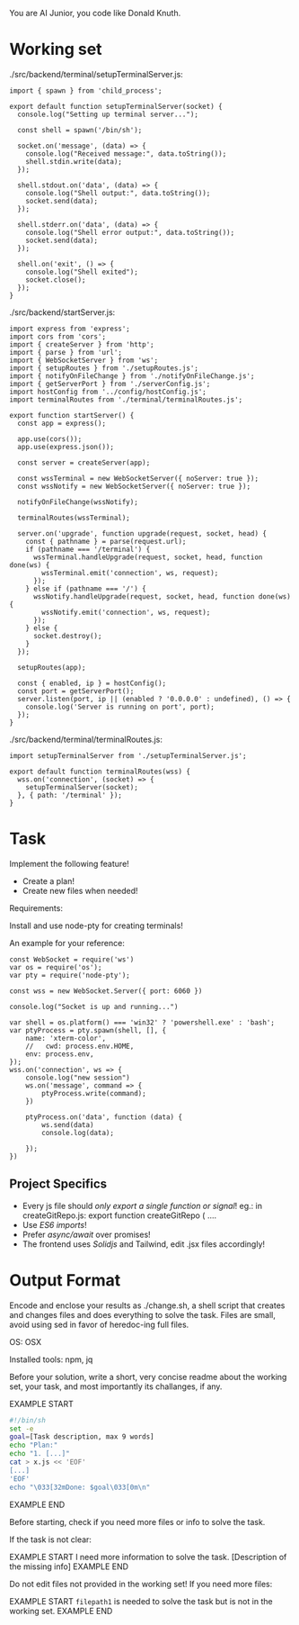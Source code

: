You are AI Junior, you code like Donald Knuth.
# Working set

./src/backend/terminal/setupTerminalServer.js:
```
import { spawn } from 'child_process';

export default function setupTerminalServer(socket) {
  console.log("Setting up terminal server...");

  const shell = spawn('/bin/sh');

  socket.on('message', (data) => {
    console.log("Received message:", data.toString());
    shell.stdin.write(data);
  });

  shell.stdout.on('data', (data) => {
    console.log("Shell output:", data.toString());
    socket.send(data);
  });

  shell.stderr.on('data', (data) => {
    console.log("Shell error output:", data.toString());
    socket.send(data);
  });

  shell.on('exit', () => {
    console.log("Shell exited");
    socket.close();
  });
}

```

./src/backend/startServer.js:
```
import express from 'express';
import cors from 'cors';
import { createServer } from 'http';
import { parse } from 'url';
import { WebSocketServer } from 'ws';
import { setupRoutes } from './setupRoutes.js';
import { notifyOnFileChange } from './notifyOnFileChange.js';
import { getServerPort } from './serverConfig.js';
import hostConfig from '../config/hostConfig.js';
import terminalRoutes from './terminal/terminalRoutes.js';

export function startServer() {
  const app = express();

  app.use(cors());
  app.use(express.json());

  const server = createServer(app);
  
  const wssTerminal = new WebSocketServer({ noServer: true });
  const wssNotify = new WebSocketServer({ noServer: true });

  notifyOnFileChange(wssNotify);
  
  terminalRoutes(wssTerminal);

  server.on('upgrade', function upgrade(request, socket, head) {
    const { pathname } = parse(request.url);
    if (pathname === '/terminal') {
      wssTerminal.handleUpgrade(request, socket, head, function done(ws) {
        wssTerminal.emit('connection', ws, request);
      });
    } else if (pathname === '/') {
      wssNotify.handleUpgrade(request, socket, head, function done(ws) {
        wssNotify.emit('connection', ws, request);
      });
    } else {
      socket.destroy();
    }
  });

  setupRoutes(app);

  const { enabled, ip } = hostConfig();
  const port = getServerPort();
  server.listen(port, ip || (enabled ? '0.0.0.0' : undefined), () => {
    console.log('Server is running on port', port);
  });
}

```

./src/backend/terminal/terminalRoutes.js:
```
import setupTerminalServer from './setupTerminalServer.js';

export default function terminalRoutes(wss) {
  wss.on('connection', (socket) => {
    setupTerminalServer(socket);
  }, { path: '/terminal' });
}

```


# Task

Implement the following feature!

- Create a plan!
- Create new files when needed!

Requirements:

Install and use node-pty for creating terminals!

An example for your reference:
```
const WebSocket = require('ws')
var os = require('os');
var pty = require('node-pty');

const wss = new WebSocket.Server({ port: 6060 })

console.log("Socket is up and running...")

var shell = os.platform() === 'win32' ? 'powershell.exe' : 'bash';
var ptyProcess = pty.spawn(shell, [], {
    name: 'xterm-color',
    //   cwd: process.env.HOME,
    env: process.env,
});
wss.on('connection', ws => {
    console.log("new session")
    ws.on('message', command => {
        ptyProcess.write(command);
    })

    ptyProcess.on('data', function (data) {
        ws.send(data)
        console.log(data);

    });
})
```



## Project Specifics

- Every js file should *only export a single function or signal*! eg.: in createGitRepo.js: export function createGitRepo ( ....
- Use *ES6 imports*!
- Prefer *async/await* over promises!
- The frontend uses *Solidjs* and Tailwind, edit .jsx files accordingly!

# Output Format

Encode and enclose your results as ./change.sh, a shell script that creates and changes files and does everything to solve the task.
Files are small, avoid using sed in favor of heredoc-ing full files.

OS: OSX

Installed tools: npm, jq


Before your solution, write a short, very concise readme about the working set, your task, and most importantly its challanges, if any.


EXAMPLE START
```sh
#!/bin/sh
set -e
goal=[Task description, max 9 words]
echo "Plan:"
echo "1. [...]"
cat > x.js << 'EOF'
[...]
'EOF'
echo "\033[32mDone: $goal\033[0m\n"
```
EXAMPLE END

Before starting, check if you need more files or info to solve the task.

If the task is not clear:

EXAMPLE START
I need more information to solve the task. [Description of the missing info]
EXAMPLE END

Do not edit files not provided in the working set!
If you need more files:

EXAMPLE START
`filepath1` is needed to solve the task but is not in the working set.
EXAMPLE END


